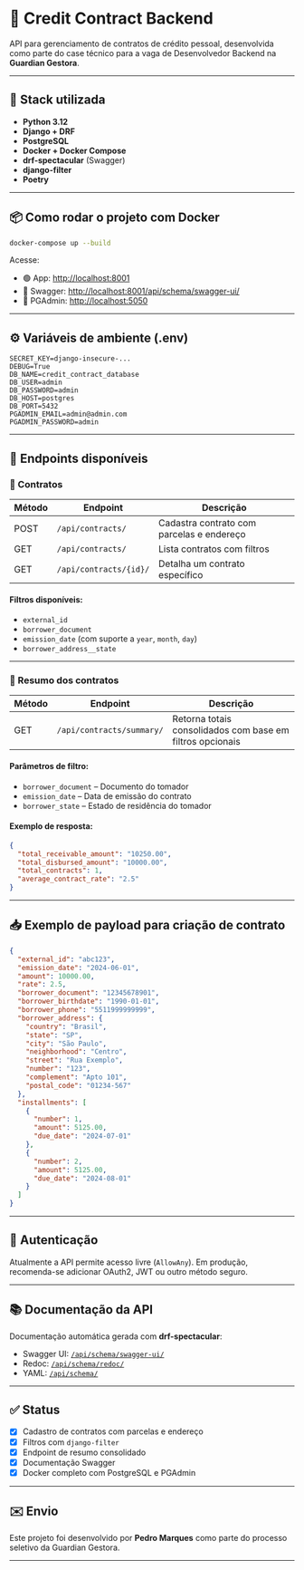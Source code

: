 # 📄 Credit Contract Backend

API para gerenciamento de contratos de crédito pessoal, desenvolvida como parte do case técnico para a vaga de Desenvolvedor Backend na **Guardian Gestora**.

---

## 🚀 Stack utilizada

- **Python 3.12**
- **Django + DRF**
- **PostgreSQL**
- **Docker + Docker Compose**
- **drf-spectacular** (Swagger)
- **django-filter**
- **Poetry**

---

## 📦 Como rodar o projeto com Docker

```bash
docker-compose up --build
```

Acesse:

- 🟢 App: [http://localhost:8001](http://localhost:8001)
- 📘 Swagger: [http://localhost:8001/api/schema/swagger-ui/](http://localhost:8001/api/schema/swagger-ui/)
- 🐘 PGAdmin: [http://localhost:5050](http://localhost:5050)

---

## ⚙️ Variáveis de ambiente (.env)

```env
SECRET_KEY=django-insecure-...
DEBUG=True
DB_NAME=credit_contract_database
DB_USER=admin
DB_PASSWORD=admin
DB_HOST=postgres
DB_PORT=5432
PGADMIN_EMAIL=admin@admin.com
PGADMIN_PASSWORD=admin
```

---

## 🔄 Endpoints disponíveis

### 🔹 Contratos

| Método | Endpoint               | Descrição                                 |
|--------|------------------------|-------------------------------------------|
| POST   | `/api/contracts/`      | Cadastra contrato com parcelas e endereço |
| GET    | `/api/contracts/`      | Lista contratos com filtros               |
| GET    | `/api/contracts/{id}/` | Detalha um contrato específico            |

#### Filtros disponíveis:
- `external_id`
- `borrower_document`
- `emission_date` (com suporte a `year`, `month`, `day`)
- `borrower_address__state`

---

### 🔹 Resumo dos contratos

| Método | Endpoint                  | Descrição                                                |
|--------|---------------------------|------------------------------------------------------------|
| GET    | `/api/contracts/summary/` | Retorna totais consolidados com base em filtros opcionais |

#### Parâmetros de filtro:
- `borrower_document` – Documento do tomador
- `emission_date` – Data de emissão do contrato
- `borrower_state` – Estado de residência do tomador

#### Exemplo de resposta:
```json
{
  "total_receivable_amount": "10250.00",
  "total_disbursed_amount": "10000.00",
  "total_contracts": 1,
  "average_contract_rate": "2.5"
}
```

---

## 📥 Exemplo de payload para criação de contrato

```json
{
  "external_id": "abc123",
  "emission_date": "2024-06-01",
  "amount": 10000.00,
  "rate": 2.5,
  "borrower_document": "12345678901",
  "borrower_birthdate": "1990-01-01",
  "borrower_phone": "5511999999999",
  "borrower_address": {
    "country": "Brasil",
    "state": "SP",
    "city": "São Paulo",
    "neighborhood": "Centro",
    "street": "Rua Exemplo",
    "number": "123",
    "complement": "Apto 101",
    "postal_code": "01234-567"
  },
  "installments": [
    {
      "number": 1,
      "amount": 5125.00,
      "due_date": "2024-07-01"
    },
    {
      "number": 2,
      "amount": 5125.00,
      "due_date": "2024-08-01"
    }
  ]
}
```

---

## 🔐 Autenticação

Atualmente a API permite acesso livre (`AllowAny`). Em produção, recomenda-se adicionar OAuth2, JWT ou outro método seguro.

---

## 📚 Documentação da API

Documentação automática gerada com **drf-spectacular**:

- Swagger UI: [`/api/schema/swagger-ui/`](http://localhost:8001/api/schema/swagger-ui/)
- Redoc: [`/api/schema/redoc/`](http://localhost:8001/api/schema/redoc/)
- YAML: [`/api/schema/`](http://localhost:8001/api/schema/)

---

## ✅ Status

- [x] Cadastro de contratos com parcelas e endereço
- [x] Filtros com `django-filter`
- [x] Endpoint de resumo consolidado
- [x] Documentação Swagger
- [x] Docker completo com PostgreSQL e PGAdmin

---

## ✉️ Envio

Este projeto foi desenvolvido por **Pedro Marques** como parte do processo seletivo da Guardian Gestora.

---